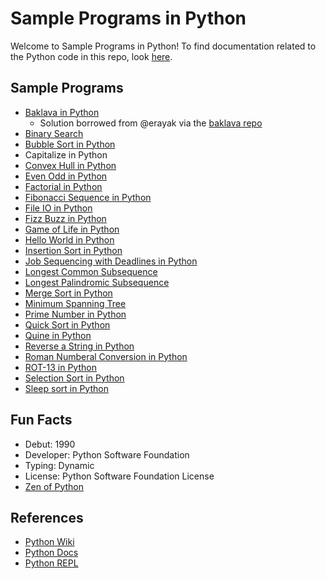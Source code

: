 # Sample Programs in Python

Welcome to Sample Programs in Python! To find documentation related to the Python 
code in this repo, look [here][trc-python-docs].

## Sample Programs

- [Baklava in Python][22]
  - Solution borrowed from @erayak via the [baklava repo][21]
- [Binary Search][31]
- [Bubble Sort in Python][31]
- Capitalize in Python
- [Convex Hull in Python][44]
- [Even Odd in Python][32]
- [Factorial in Python][33]
- [Fibonacci Sequence in Python][24]
- [File IO in Python][29]
- [Fizz Buzz in Python][fizz-buzz-article]
- [Game of Life in Python][game-of-life-article-issue]
- [Hello World in Python][hello-world-article]
- [Insertion Sort in Python][34]
- [Job Sequencing with Deadlines in Python][job-sequencing-article-issue]
- [Longest Common Subsequence][26]
- [Longest Palindromic Subsequence][42]
- [Merge Sort in Python][35]
- [Minimum Spanning Tree][43]
- [Prime Number in Python][36]
- [Quick Sort in Python][37]
- [Quine in Python][quine-article-issue]
- [Reverse a String in Python][reverse-a-string-article]
- [Roman Numberal Conversion in Python][25]
- [ROT-13 in Python][38]
- [Selection Sort in Python][39]
- [Sleep sort in Python][45]

## Fun Facts

- Debut: 1990
- Developer: Python Software Foundation
- Typing: Dynamic
- License: Python Software Foundation License
- [Zen of Python][41]

## References

- [Python Wiki][python-wiki]
- [Python Docs][python-website]
- [Python REPL][python-online-repl]

[fizz-buzz-article]: https://therenegadecoder.com/code/fizz-buzz-in-python/
[game-of-life-article-issue]: https://github.com/jrg94/sample-programs/issues/111
[hello-world-article]: https://therenegadecoder.com/code/hello-world-in-python/
[job-sequencing-article-issue]: https://github.com/TheRenegadeCoder/sample-programs-website/issues/70
[python-online-repl]: https://repl.it/languages/python3
[python-website]: https://www.python.org/
[python-wiki]: https://en.wikipedia.org/wiki/Python_(programming_language)
[reverse-a-string-article]: https://therenegadecoder.com/code/reverse-a-string-in-python/
[trc-python-docs]: https://sample-programs.therenegadecoder.com/languages/python/
[quine-article-issue]: https://github.com/TheRenegadeCoder/sample-programs-website/issues/223

[5]: https://github.com/jrg94/sample-programs/blob/ed000670bc5ecd2778a65571752ec983be7a14e7/archive/p/python/fizz-buzz.py#L2
[9]: https://github.com/jrg94/sample-programs/blob/ed000670bc5ecd2778a65571752ec983be7a14e7/archive/p/python/fizz-buzz.py#L3
[10]: https://github.com/jrg94/sample-programs/blob/d91bd1c507723448314d18a377c1ac729172ddf6/archive/p/python/game-of-life.py#L24
[11]: https://github.com/jrg94/sample-programs/blob/d91bd1c507723448314d18a377c1ac729172ddf6/archive/p/python/game-of-life.py#L1
[12]: https://github.com/jrg94/sample-programs/blob/d91bd1c507723448314d18a377c1ac729172ddf6/archive/p/python/game-of-life.py#L21
[13]: https://github.com/jrg94/sample-programs/blob/d91bd1c507723448314d18a377c1ac729172ddf6/archive/p/python/reverse-string.py#L3
[14]: https://github.com/jrg94/sample-programs/blob/d91bd1c507723448314d18a377c1ac729172ddf6/archive/p/python/game-of-life.py#L28
[15]: https://github.com/jrg94/sample-programs/blob/d91bd1c507723448314d18a377c1ac729172ddf6/archive/p/python/game-of-life.py#L34
[16]: https://github.com/jrg94/sample-programs/blob/d91bd1c507723448314d18a377c1ac729172ddf6/archive/p/python/game-of-life.py#L5
[17]: https://github.com/jrg94/sample-programs/blob/d91bd1c507723448314d18a377c1ac729172ddf6/archive/p/python/game-of-life.py#L19
[18]: https://github.com/jrg94/sample-programs/blob/d91bd1c507723448314d18a377c1ac729172ddf6/archive/p/python/game-of-life.py#L48
[19]: https://github.com/jrg94/sample-programs/blob/d91bd1c507723448314d18a377c1ac729172ddf6/archive/p/python/game-of-life.py#L64
[20]: https://github.com/jrg94/sample-programs/blob/d91bd1c507723448314d18a377c1ac729172ddf6/archive/p/python/game-of-life.py#L65
[21]: https://github.com/toturkmen/baklava
[22]: https://github.com/TheRenegadeCoder/sample-programs/issues/432
[23]: https://github.com/TheRenegadeCoder/sample-programs/blob/master/archive/p/python/file-io.py#L25
[24]: https://github.com/TheRenegadeCoder/sample-programs/issues/492
[25]: https://github.com/TheRenegadeCoder/sample-programs/issues/499
[26]: https://github.com/TheRenegadeCoder/sample-programs/issues/570
[27]: https://github.com/Boot-Error/sample-programs/blob/ced2e54804d8f801aee2b37fee6f443a6432cb9b/archive/p/python/lcs.py#L16
[28]: https://github.com/Boot-Error/sample-programs/blob/ced2e54804d8f801aee2b37fee6f443a6432cb9b/archive/p/python/lcs.py#L17
[29]: https://therenegadecoder.com/code/file-io-in-python/
[31]: https://github.com/TheRenegadeCoder/sample-programs/issues/811
[32]: https://github.com/TheRenegadeCoder/sample-programs/issues/849
[33]: https://github.com/TheRenegadeCoder/sample-programs/issues/852
[34]: https://github.com/TheRenegadeCoder/sample-programs/issues/855
[35]: https://github.com/TheRenegadeCoder/sample-programs/issues/858
[36]: https://github.com/TheRenegadeCoder/sample-programs/issues/861
[37]: https://github.com/TheRenegadeCoder/sample-programs/issues/864
[38]: https://github.com/TheRenegadeCoder/sample-programs/issues/867
[39]: https://github.com/TheRenegadeCoder/sample-programs/issues/870
[41]: https://www.python.org/dev/peps/pep-0020/
[42]: https://github.com/TheRenegadeCoder/sample-programs/blob/master/archive/p/python/longest_palindrome_substring.py
[43]: https://github.com/TheRenegadeCoder/sample-programs/issues/1536
[44]: https://github.com/TheRenegadeCoder/sample-programs/issues/1535
[45]: https://github.com/TheRenegadeCoder/sample-programs/issues/1988
[46]: https://github.com/TheRenegadeCoder/sample-programs/blob/master/archive/p/python/file_io.py#L3
[47]: https://github.com/TheRenegadeCoder/sample-programs/blob/master/archive/p/python/capitalize.py#L8
[48]: https://github.com/TheRenegadeCoder/sample-programs/blob/master/archive/p/python/factorial.py#L8
[49]: https://github.com/TheRenegadeCoder/sample-programs/blob/master/archive/p/python/convex_hull.py#L10
[50]: https://github.com/TheRenegadeCoder/sample-programs/blob/master/archive/p/python/bubble_sort.py#L13
[51]: https://github.com/TheRenegadeCoder/sample-programs/blob/master/archive/p/python/fibonacci.py#L13
[52]: https://github.com/TheRenegadeCoder/sample-programs/blob/master/archive/p/python/longest_palindrome_substring.py#L15
[53]: https://github.com/TheRenegadeCoder/sample-programs/blob/master/archive/p/python/convex_hull.py#L79
[54]: https://github.com/TheRenegadeCoder/sample-programs/blob/master/archive/p/python/file_io.py#L4
[55]: https://github.com/TheRenegadeCoder/sample-programs/blob/master/archive/p/python/bubble_sort.py#L8
[56]: https://github.com/TheRenegadeCoder/sample-programs/blob/master/archive/p/python/game_of_life.py#L141
[57]: https://github.com/TheRenegadeCoder/sample-programs/blob/master/archive/p/python/binary_search.py#L15
[58]: https://github.com/TheRenegadeCoder/sample-programs/blob/master/archive/p/python/longest_palindrome_substring.py#L17
[59]: https://github.com/TheRenegadeCoder/sample-programs/blob/master/archive/p/python/prime_number.py#L7
[60]: https://github.com/TheRenegadeCoder/sample-programs/blob/master/archive/p/python/rot_13.py#L7
